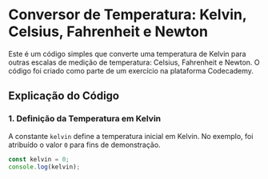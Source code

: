 # Conversor de Temperatura: Kelvin, Celsius, Fahrenheit e Newton

Este é um código simples que converte uma temperatura de Kelvin para outras escalas de medição de temperatura: Celsius, Fahrenheit e Newton. O código foi criado como parte de um exercício na plataforma Codecademy.

## Explicação do Código

### 1. Definição da Temperatura em Kelvin
A constante `kelvin` define a temperatura inicial em Kelvin. No exemplo, foi atribuído o valor `0` para fins de demonstração.

```javascript
const kelvin = 0;
console.log(kelvin);
